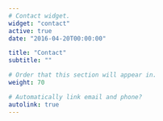 ```yaml
---
# Contact widget.
widget: "contact"
active: true
date: "2016-04-20T00:00:00"

title: "Contact"
subtitle: ""

# Order that this section will appear in.
weight: 70

# Automatically link email and phone?
autolink: true
---
```

